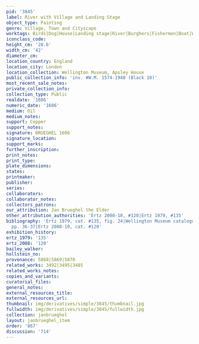 ```yaml
---
pid: '3845'
label: River with Village and Landing Stage
object_type: Painting
genre: Village, Town and Cityscape
worktags: Birds|Dog|House|Landing stage|River|Burghers|Fishermen|Boat|Wagon
iconclass_code:
height_cm: '28.6'
width_cm: '42'
diameter_cm:
location_country: England
location_city: London
location_collection: Wellington Museum, Apsley House
public_collection_info: 'inv. #W.M. 1574-1948 (Black 18)'
most_recent_sale_notes:
private_collection_info:
collection_type: Public
realdate: '1606'
numeric_date: '1606'
medium: Oil
medium_notes:
support: Copper
support_notes:
signature: BRUEGHEL 1606
signature_location:
support_marks:
further_inscription:
print_notes:
print_type:
plate_dimensions:
states:
printmaker:
publisher:
series:
collaborators:
collaborator_notes:
collectors_patrons:
our_attribution: Jan Brueghel the Elder
other_attribution_authorities: 'Ertz 2008-10, #120|Ertz 1979, #135'
bibliography: 'Ertz 1979, cat. #135, fig. 24|Wellington Museum catalogue 1982, #19,
  pp. 36-37|Ertz 2008-10, cat. #120'
exhibition_history:
ertz_1979: '135'
ertz_2008: '120'
bailey_walker:
hollstein_no:
provenance: 5868|5869|5870
related_works: 3492|3495|3485
related_works_notes:
copies_and_variants:
curatorial_files:
general_notes:
external_resources_title:
external_resources_url:
thumbnail: img/derivatives/simple/3845/thumbnail.jpg
fullwidth: img/derivatives/simple/3845/fullwidth.jpg
collection: janbrueghel
layout: janbrueghel_item
order: '867'
discussion: '714'
---
```

